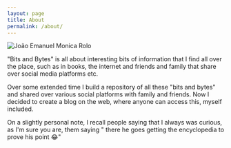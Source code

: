 ```yaml
---
layout: page
title: About
permalink: /about/
---
```


![João Emanuel Monica Rolo](../assets/me.png)

"Bits and Bytes" is all about interesting bits of information that
I find all over the place, such as in books, the internet and friends
and family that share over social media platforms etc.

Over some extended time I build a repository of all these
"bits and bytes" and shared over various social platforms with
family and friends.
Now I decided to create a blog on the web, where anyone can access
this, myself included.

On a slightly personal note, I recall people saying that I always
was curious, as I'm sure you are, them saying " there he goes getting
the encyclopedia to prove his point 😂"
